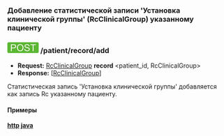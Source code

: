 ### Добавление статистической записи 'Установка клинической группы' (RcClinicalGroup) указанному пациенту 

### ![POST](../../../../../img/post.png) /patient/record/add
* **Request:** [RcClinicalGroup](../../../../../types/types.md#RcRcClinicalGroup) **record** <patient_id, RcClinicalGroup>
* **Response:** [[RcClinicalGroup](../../../../../types/types.md#RcRcClinicalGroup)]

Статистическая запись 'Установка клинической группы' добавляется как запись Rc указанному пациенту.

#### Примеры
**[http](../examples/RcClinicalGroup/add.md) [java](../examples/RcClinicalGroup/addJava.md)** 
